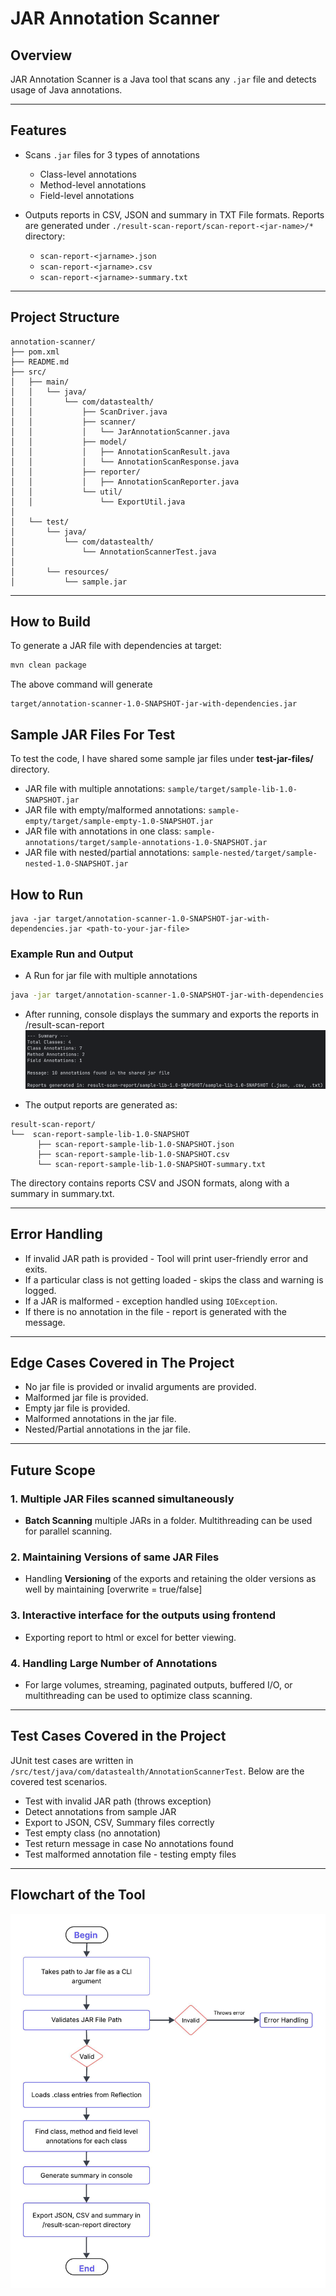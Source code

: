 # JAR Annotation Scanner

## Overview

JAR Annotation Scanner is a Java tool that scans any `.jar` file and detects usage of Java annotations.

---

## Features

* Scans `.jar` files for 3 types of annotations
    * Class-level annotations
    * Method-level annotations
    * Field-level annotations

* Outputs reports in CSV, JSON and summary in TXT File formats. Reports are generated under `./result-scan-report/scan-report-<jar-name>/*` directory:
    * `scan-report-<jarname>.json`
    * `scan-report-<jarname>.csv`
    * `scan-report-<jarname>-summary.txt`

---

## Project Structure

```
annotation-scanner/
├── pom.xml
├── README.md
├── src/
│   ├── main/
│   │   └── java/
│   │       └── com/datastealth/
│   │           ├── ScanDriver.java
│   │           ├── scanner/
│   │           │   └── JarAnnotationScanner.java
│   │           ├── model/
│   │           │   ├── AnnotationScanResult.java
│   │           │   └── AnnotationScanResponse.java
│   │           ├── reporter/
│   │           │   ├── AnnotationScanReporter.java
│   │           └── util/
│   │               └── ExportUtil.java
│
│   └── test/
│       └── java/
│           └── com/datastealth/
│               └── AnnotationScannerTest.java
│
│       └── resources/
│           └── sample.jar
```

---
## How to Build

To generate a JAR file with dependencies at target:
```bash
mvn clean package
```

The above command will generate

```pgsql
target/annotation-scanner-1.0-SNAPSHOT-jar-with-dependencies.jar
```

## Sample JAR Files For Test
To test the code, I have shared some sample jar files under **test-jar-files/** directory.
* JAR file with multiple annotations: `sample/target/sample-lib-1.0-SNAPSHOT.jar`
* JAR file with empty/malformed annotations: `sample-empty/target/sample-empty-1.0-SNAPSHOT.jar`
* JAR file with annotations in one class: `sample-annotations/target/sample-annotations-1.0-SNAPSHOT.jar`
* JAR file with nested/partial annotations: `sample-nested/target/sample-nested-1.0-SNAPSHOT.jar`


## How to Run

```pgsql 
java -jar target/annotation-scanner-1.0-SNAPSHOT-jar-with-dependencies.jar <path-to-your-jar-file>
```

### Example Run and Output
* A Run for jar file with multiple annotations
```bash
java -jar target/annotation-scanner-1.0-SNAPSHOT-jar-with-dependencies.jar ./test-jar-files/sample/target/sample-lib-1.0-SNAPSHOT.jar
```
* After running, console displays the summary and exports the reports in /result-scan-report
![console-result.png](resources/console-result.png)

* The output reports are generated as:

```pgsql
result-scan-report/
└──  scan-report-sample-lib-1.0-SNAPSHOT
      ├── scan-report-sample-lib-1.0-SNAPSHOT.json
      ├── scan-report-sample-lib-1.0-SNAPSHOT.csv
      └── scan-report-sample-lib-1.0-SNAPSHOT-summary.txt

```
The directory contains reports CSV and JSON formats, along with a summary in summary.txt.

---

## Error Handling

* If invalid JAR path is provided - Tool will print user-friendly error and exits.
* If a particular class is not getting loaded - skips the class and warning is logged.
* If a JAR is malformed - exception handled using `IOException`.
* If there is no annotation in the file - report is generated with the message.

---

## Edge Cases Covered in The Project
* No jar file is provided or invalid arguments are provided.
* Malformed jar file is provided.
* Empty jar file is provided.
* Malformed annotations in the jar file.
* Nested/Partial annotations in the jar file.

---

## Future Scope

### 1. Multiple JAR Files scanned simultaneously
* **Batch Scanning** multiple JARs in a folder. Multithreading can be used for parallel scanning.

### 2. Maintaining Versions of same JAR Files
* Handling **Versioning** of the exports and retaining the older versions as well by maintaining [overwrite = true/false]

### 3. Interactive interface for the outputs using frontend
* Exporting report to html or excel for better viewing.

### 4. Handling Large Number of Annotations
* For large volumes, streaming, paginated outputs, buffered I/O, or multithreading can be used to optimize class scanning.

---

## Test Cases Covered in the Project

JUnit test cases are written in `/src/test/java/com/datastealth/AnnotationScannerTest`. Below are the covered test scenarios.
* Test with invalid JAR path (throws exception)
* Detect annotations from sample JAR
* Export to JSON, CSV, Summary files correctly
* Test empty class (no annotation)
* Test return message in case No annotations found
* Test malformed annotation file - testing empty files

---
## Flowchart of the Tool
![Flowchart.jpeg](resources/Flowchart.jpeg)
